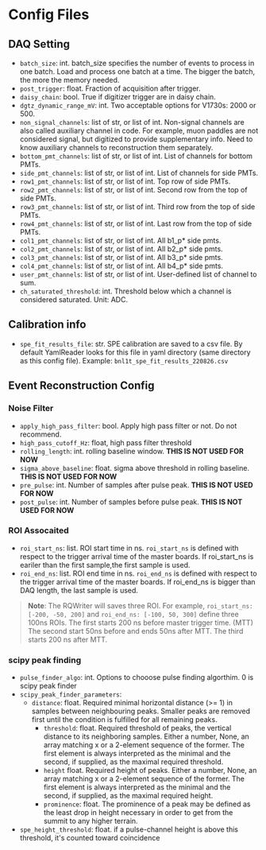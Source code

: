 # Config Files

## DAQ Setting
- `batch_size`: int. batch_size specifies the number of events to process in one batch. Load and process one batch at a time. The bigger the batch, the more the memory needed.
- `post_trigger`: float. Fraction of acquisition after trigger.
- `daisy_chain`: bool. True if digitizer trigger are in daisy chain.
- `dgtz_dynamic_range_mV`: int. Two acceptable options for V1730s: 2000 or 500.
- `non_signal_channels`: list of str, or list of int. Non-signal channels are also called auxiliary channel in code. For example, muon paddles are not considered signal, but digitized to provide supplementary info. Need to know auxiliary channels to reconstruction them separately.
- `bottom_pmt_channels`: list of str, or list of int. List of channels for bottom PMTs.
- `side_pmt_channels`: list of str, or list of int. List of channels for side PMTs.
- `row1_pmt_channels`: list of str, or list of int. Top row of side PMTs.
- `row2_pmt_channels`: list of str, or list of int. Second row from the top of side PMTs.
- `row3_pmt_channels`: list of str, or list of int. Third row from the top of side PMTs.
- `row4_pmt_channels`: list of str, or list of int. Last row from the top of side PMTs.
- `col1_pmt_channels`: list of str, or list of int. All b1_p* side pmts.
- `col2_pmt_channels`: list of str, or list of int. All b2_p* side pmts.
- `col3_pmt_channels`: list of str, or list of int. All b3_p* side pmts.
- `col4_pmt_channels`: list of str, or list of int. All b4_p* side pmts.
- `user_pmt_channels`: list of str, or list of int. User-defined list of channel to sum.
- `ch_saturated_threshold`: int. Threshold below which a channel is considered saturated. Unit: ADC.

## Calibration info
- `spe_fit_results_file`: str. SPE calibration are saved to a csv file. By default YamlReader looks for this file in yaml directory (same directory as this config file). Example: `bnl1t_spe_fit_results_220826.csv`

## Event Reconstruction Config

### Noise Filter
- `apply_high_pass_filter`: bool. Apply high pass filter or not. Do not recommend.
- `high_pass_cutoff_Hz`: float, high pass filter threshold
- `rolling_length`: int. rolling baseline window. **THIS IS NOT USED FOR NOW**
- `sigma_above_baseline`: float. sigma above threshold in rolling baseline. **THIS IS NOT USED FOR NOW**
- `pre_pulse`: int. Number of samples after pulse peak. **THIS IS NOT USED FOR NOW**
- `post_pulse`: int. Number of samples before pulse peak. **THIS IS NOT USED FOR NOW**

### ROI Assocaited
- `roi_start_ns`: list. ROI start time in ns. `roi_start_ns` is defined with respect to the trigger arrival time of the master boards. If roi_start_ns is eariler than the first sample,the first sample is used.
- `roi_end_ns`: list. ROI end time in ns. `roi_end_ns` is defined with respect to the trigger arrival time of the master boards. If roi_end_ns is bigger than DAQ length, the last sample is used.

> **Note**: The RQWriter will saves three ROI. For example, `roi_start_ns: [-200, -50, 200]` and `roi_end_ns: [-100, 50, 300]` define three 100ns ROIs. The first starts 200 ns before master trigger time. (MTT) The second start 50ns before and ends 50ns after MTT. The third starts 200 ns after MTT.

### scipy peak finding
- `pulse_finder_algo`: int. Options to chooose pulse finding algorthim. 0 is scipy peak finder
- `scipy_peak_finder_parameters`:
  - `distance`: float. Required minimal horizontal distance (>= 1) in samples between neighbouring peaks. Smaller peaks are removed first until the condition is fulfilled for all remaining peaks.
	- `threshold`: float. Required threshold of peaks, the vertical distance to its neighboring samples. Either a number, None, an array matching x or a 2-element sequence of the former. The first element is always interpreted as the minimal and the second, if supplied, as the maximal required threshold.
  	- `height` float. Required height of peaks. Either a number, None, an array matching x or a 2-element sequence of the former. The first element is always interpreted as the minimal and the second, if supplied, as the maximal required height.
    - `prominence`: float. The prominence of a peak may be defined as the least drop in height necessary in order to get from the summit to any higher terrain.
- `spe_height_threshold`: float. if a pulse-channel height is above this threshold, it's counted toward coincidence
